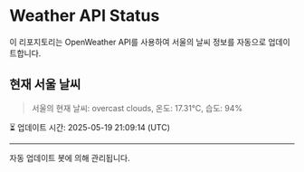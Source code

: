 
# Weather API Status

이 리포지토리는 OpenWeather API를 사용하여 서울의 날씨 정보를 자동으로 업데이트합니다.

## 현재 서울 날씨
> 서울의 현재 날씨: overcast clouds, 온도: 17.31°C, 습도: 94%

⏳ 업데이트 시간: 2025-05-19 21:09:14 (UTC)

---
자동 업데이트 봇에 의해 관리됩니다.
